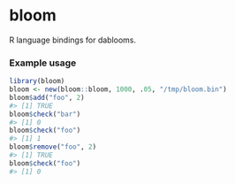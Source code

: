 <!-- README.md is generated from README.Rmd. Please edit that file -->
bloom
=====

R language bindings for dablooms.

### Example usage

``` r
library(bloom)
bloom <- new(bloom::bloom, 1000, .05, "/tmp/bloom.bin")
bloom$add("foo", 2)
#> [1] TRUE
bloom$check("bar")
#> [1] 0
bloom$check("foo")
#> [1] 1
bloom$remove("foo", 2)
#> [1] TRUE
bloom$check("foo")
#> [1] 0
```
